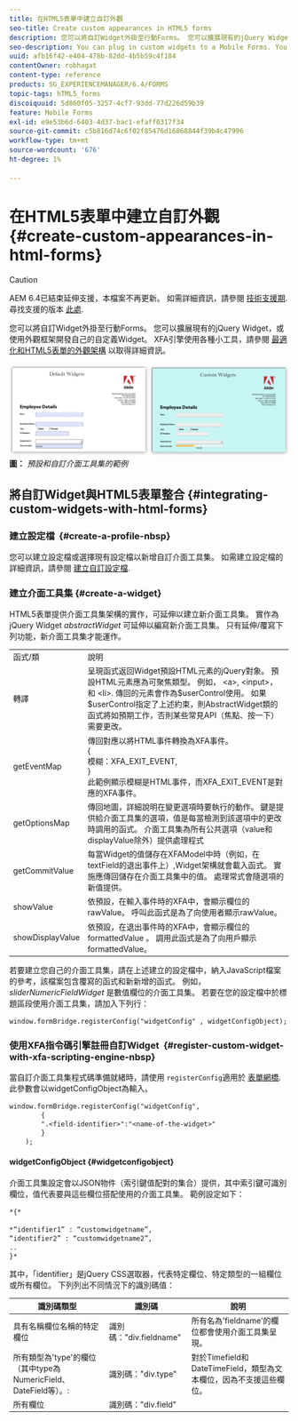 ```yaml
---
title: 在HTML5表單中建立自訂外觀
seo-title: Create custom appearances in HTML5 forms
description: 您可以將自訂Widget外掛至行動Forms。 您可以擴展現有的jQuery Widget，或開發您自己的自訂Widget。
seo-description: You can plug in custom widgets to a Mobile Forms. You can extend existing jQuery Widgets or develop your own custom widgets.
uuid: afb16f42-e404-478b-82dd-4b5b59c4f184
contentOwner: robhagat
content-type: reference
products: SG_EXPERIENCEMANAGER/6.4/FORMS
topic-tags: hTML5_forms
discoiquuid: 5d860f05-3257-4cf7-93dd-77d226d59b39
feature: Mobile Forms
exl-id: e9e53b6d-6403-4d37-bac1-efaff0317f34
source-git-commit: c5b816d74c6f02f85476d16868844f39b4c47996
workflow-type: tm+mt
source-wordcount: '676'
ht-degree: 1%

---
```


# 在HTML5表單中建立自訂外觀 {#create-custom-appearances-in-html-forms}

>[!CAUTION]
>
>AEM 6.4已結束延伸支援，本檔案不再更新。 如需詳細資訊，請參閱 [技術支援期](https://helpx.adobe.com//tw/support/programs/eol-matrix.html). 尋找支援的版本 [此處](https://experienceleague.adobe.com/docs/).

您可以將自訂Widget外掛至行動Forms。 您可以擴展現有的jQuery Widget，或使用外觀框架開發自己的自定義Widget。 XFA引擎使用各種小工具，請參閱 [最適化和HTML5表單的外觀架構](/help/forms/using/introduction-widgets.md) 以取得詳細資訊。

![預設和自訂介面工具集的範例](assets/custom-widgets.jpg)
**圖：** *預設和自訂介面工具集的範例*

## 將自訂Widget與HTML5表單整合 {#integrating-custom-widgets-with-html-forms}

### 建立設定檔  {#create-a-profile-nbsp}

您可以建立設定檔或選擇現有設定檔以新增自訂介面工具集。 如需建立設定檔的詳細資訊，請參閱 [建立自訂設定檔](/help/forms/using/custom-profile.md).

### 建立介面工具集 {#create-a-widget}

HTML5表單提供介面工具集架構的實作，可延伸以建立新介面工具集。 實作為jQuery Widget *abstractWidget* 可延伸以編寫新介面工具集。 只有延伸/覆寫下列功能，新介面工具集才能運作。

<table> 
 <tbody> 
  <tr> 
   <td>函式/類</td> 
   <td>說明</td> 
  </tr> 
  <tr> 
   <td>轉譯</td> 
   <td>呈現函式返回Widget預設HTML元素的jQuery對象。 預設HTML元素應為可聚焦類型。 例如， &lt;a&gt;, &lt;input&gt;，和 &lt;li&gt;. 傳回的元素會作為$userControl使用。 如果$userControl指定了上述約束，則AbstractWidget類的函式將如預期工作，否則某些常見API（焦點、按一下）需要更改。 </td> 
  </tr> 
  <tr> 
   <td>getEventMap</td> 
   <td>傳回對應以將HTML事件轉換為XFA事件。 <br /> {<br /> 模糊：XFA_EXIT_EVENT,<br /> }<br /> 此範例顯示模糊是HTML事件，而XFA_EXIT_EVENT是對應的XFA事件。 </td> 
  </tr> 
  <tr> 
   <td>getOptionsMap</td> 
   <td>傳回地圖，詳細說明在變更選項時要執行的動作。 鍵是提供給介面工具集的選項，值是每當檢測到該選項中的更改時調用的函式。 介面工具集為所有公共選項（value和displayValue除外）提供處理程式</td> 
  </tr> 
  <tr> 
   <td>getCommitValue</td> 
   <td>每當Widget的值儲存在XFAModel中時（例如，在textField的退出事件上）,Widget架構就會載入函式。 實施應傳回儲存在介面工具集中的值。 處理常式會隨選項的新值提供。</td> 
  </tr> 
  <tr> 
   <td>showValue</td> 
   <td>依預設，在輸入事件時的XFA中，會顯示欄位的rawValue。 呼叫此函式是為了向使用者顯示rawValue。 </td> 
  </tr> 
  <tr> 
   <td>showDisplayValue</td> 
   <td>依預設，在退出事件時的XFA中，會顯示欄位的formattedValue 。 調用此函式是為了向用戶顯示formattedValue。 </td> 
  </tr> 
 </tbody> 
</table>

若要建立您自己的介面工具集，請在上述建立的設定檔中，納入JavaScript檔案的參考，該檔案包含覆寫的函式和新新增的函式。 例如， *sliderNumericFieldWidget* 是數值欄位的介面工具集。 若要在您的設定檔中於標題區段使用介面工具集，請加入下列行：

```
window.formBridge.registerConfig("widgetConfig" , widgetConfigObject);
```

### 使用XFA指令碼引擎註冊自訂Widget  {#register-custom-widget-with-xfa-scripting-engine-nbsp}

當自訂介面工具集程式碼準備就緒時，請使用 `registerConfig`適用於 [表單網橋](/help/forms/using/form-bridge-apis.md). 此參數會以widgetConfigObject為輸入。

```
window.formBridge.registerConfig("widgetConfig",
        {
        ".<field-identifier>":"<name-of-the-widget>"
        }
    );
```

#### widgetConfigObject {#widgetconfigobject}

介面工具集設定會以JSON物件（索引鍵值配對的集合）提供，其中索引鍵可識別欄位，值代表要與這些欄位搭配使用的介面工具集。 範例設定如下：

```
*{*

*“identifier1” : “customwidgetname”,  
“identifier2” : “customwidgetname2”,  
..  
}*
```

其中，「identifier」是jQuery CSS選取器，代表特定欄位、特定類型的一組欄位或所有欄位。 下列列出不同情況下的識別碼值：

| 識別碼類型 | 識別碼 | 說明 |
|---|---|---|
| 具有名稱欄位名稱的特定欄位 | 識別碼：&quot;div.fieldname&quot; | 所有名為&#39;fieldname&#39;的欄位都會使用介面工具集呈現。 |
| 所有類型為&#39;type&#39;的欄位（其中type為NumericField、DateField等）。: | 識別碼：&quot;div.type&quot; | 對於Timefield和DateTimeField，類型為文本欄位，因為不支援這些欄位。 |
| 所有欄位 | 識別碼：&quot;div.field&quot; |  |
